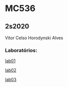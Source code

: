 # MC536
## 2s2020

Vitor Celso Horodynski Alves

### Laboratórios:
[lab01](lab01)


[lab02](lab02)


[lab03](lab03)